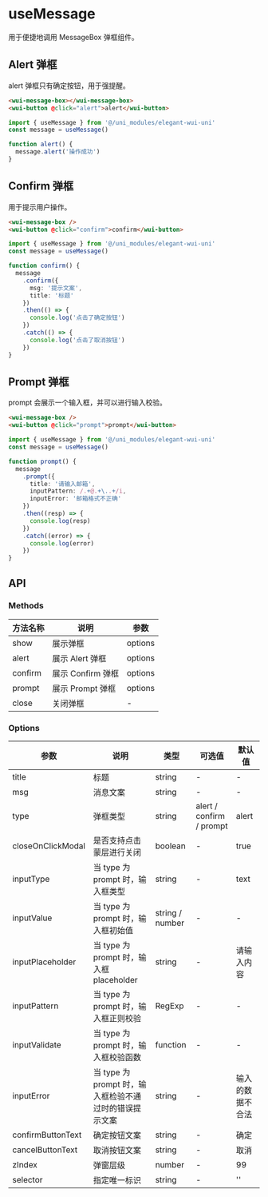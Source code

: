 # useMessage

用于便捷地调用 MessageBox 弹框组件。

## Alert 弹框

alert 弹框只有确定按钮，用于强提醒。

```html
<wui-message-box></wui-message-box>
<wui-button @click="alert">alert</wui-button>
```

```ts
import { useMessage } from '@/uni_modules/elegant-wui-uni'
const message = useMessage()

function alert() {
  message.alert('操作成功')
}
```

## Confirm 弹框

用于提示用户操作。

```html
<wui-message-box />
<wui-button @click="confirm">confirm</wui-button>
```

```ts
import { useMessage } from '@/uni_modules/elegant-wui-uni'
const message = useMessage()

function confirm() {
  message
    .confirm({
      msg: '提示文案',
      title: '标题'
    })
    .then(() => {
      console.log('点击了确定按钮')
    })
    .catch(() => {
      console.log('点击了取消按钮')
    })
}
```

## Prompt 弹框

prompt 会展示一个输入框，并可以进行输入校验。

```html
<wui-message-box />
<wui-button @click="prompt">prompt</wui-button>
```

```ts
import { useMessage } from '@/uni_modules/elegant-wui-uni'
const message = useMessage()

function prompt() {
  message
    .prompt({
      title: '请输入邮箱',
      inputPattern: /.+@.+\..+/i,
      inputError: '邮箱格式不正确'
    })
    .then((resp) => {
      console.log(resp)
    })
    .catch((error) => {
      console.log(error)
    })
}
```

## API

### Methods

| 方法名称 | 说明              | 参数    |
| -------- | ----------------- | ------- |
| show     | 展示弹框          | options |
| alert    | 展示 Alert 弹框   | options |
| confirm  | 展示 Confirm 弹框 | options |
| prompt   | 展示 Prompt 弹框  | options |
| close    | 关闭弹框          | -       |

### Options

| 参数              | 说明                                                   | 类型            | 可选值                   | 默认值           |
| ----------------- | ------------------------------------------------------ | --------------- | ------------------------ | ---------------- |
| title             | 标题                                                   | string          | -                        | -                |
| msg               | 消息文案                                               | string          | -                        | -                |
| type              | 弹框类型                                               | string          | alert / confirm / prompt | alert            |
| closeOnClickModal | 是否支持点击蒙层进行关闭                               | boolean         | -                        | true             |
| inputType         | 当 type 为 prompt 时，输入框类型                       | string          | -                        | text             |
| inputValue        | 当 type 为 prompt 时，输入框初始值                     | string / number | -                        | -                |
| inputPlaceholder  | 当 type 为 prompt 时，输入框 placeholder               | string          | -                        | 请输入内容       |
| inputPattern      | 当 type 为 prompt 时，输入框正则校验                   | RegExp          | -                        | -                |
| inputValidate     | 当 type 为 prompt 时，输入框校验函数                   | function        | -                        | -                |
| inputError        | 当 type 为 prompt 时，输入框检验不通过时的错误提示文案 | string          | -                        | 输入的数据不合法 |
| confirmButtonText | 确定按钮文案                                           | string          | -                        | 确定             |
| cancelButtonText  | 取消按钮文案                                           | string          | -                        | 取消             |
| zIndex            | 弹窗层级                                               | number          | -                        | 99               |
| selector          | 指定唯一标识                                           | string          | -                        | ''               |
